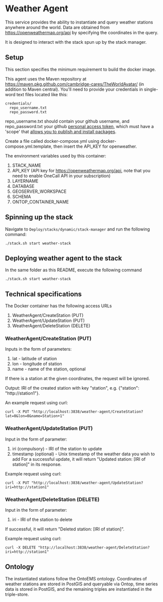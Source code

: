 # Weather Agent
This service provides the ability to instantiate and query weather stations anywhere around the world. Data are obtained from https://openweathermap.org/api by specifying the coordinates in the query.

It is designed to interact with the stack spun up by the stack manager.

## Setup
This section specifies the minimum requirement to build the docker image. 

This agent uses the Maven repository at https://maven.pkg.github.com/cambridge-cares/TheWorldAvatar/ (in addition to Maven central).
You'll need to provide your credentials in single-word text files located like this:
```
credentials/
  repo_username.txt
  repo_password.txt
```

repo_username.txt should contain your github username, and repo_password.txt your github [personal access token](https://docs.github.com/en/github/authenticating-to-github/creating-a-personal-access-token), which must have a 'scope' that [allows you to publish and install packages](https://docs.github.com/en/packages/working-with-a-github-packages-registry/working-with-the-apache-maven-registry#authenticating-to-github-packages).

Create a file called docker-compose.yml using docker-compose.yml.template, then insert the API_KEY for openweather.

The environment variables used by this container:
1) STACK_NAME
2) API_KEY (API key for https://openweathermap.org/api, note that you need to enable OneCall API in your subscription)
3) LAYERNAME
4) DATABASE
5) GEOSERVER_WORKSPACE
6) SCHEMA
7) ONTOP_CONTAINER_NAME

## Spinning up the stack
Navigate to ```Deploy/stacks/dynamic/stack-manager``` and run the following command:
```
./stack.sh start weather-stack 
```

## Deploying weather agent to the stack
In the same folder as this README, execute the following command
```
./stack.sh start weather-stack
```

## Technical specifications
The Docker container has the following access URLs

1. WeatherAgent/CreateStation (PUT)
2. WeatherAgent/UpdateStation (PUT)
3. WeatherAgent/DeleteStation (DELETE)

### WeatherAgent/CreateStation (PUT)
Inputs in the form of parameters:
1) lat - latitude of station
2) lon - longitude of station
3) name - name of the station, optional

If there is a station at the given coordinates, the request will be ignored.

Output: IRI of the created station with key "station", e.g. {"station": "http://station1"}.

An example request using curl:
```
curl -X PUT "http://localhost:3838/weather-agent/CreateStation?lat=0&lon=0&name=Station+1"
```

### WeatherAgent/UpdateStation (PUT)
Input in the form of parameter:
1) iri (compulsory) - IRI of the station to update
2) timestamp (optional) - Unix timestamp of the weather data you wish to add
For a successful update, it will return "Updated station: [IRI of station]" in its response.

Example request using curl:
```
curl -X PUT "http://localhost:3838/weather-agent/UpdateStation?iri=http://station1"
```

### WeatherAgent/DeleteStation (DELETE)
Input in the form of parameter:
1) iri - IRI of the station to delete

If successful, it will return "Deleted station: [IRI of station]".

Example request using curl:
```
curl -X DELETE "http://localhost:3838/weather-agent/DeleteStation?iri=http://station1"
```

## Ontology
The instantiated stations follow the OntoEMS ontology. Coordinates of weather stations are stored in PostGIS and queryable via Ontop, time series data is stored in PostGIS, and the remaining triples are instantiated in the triple-store.


